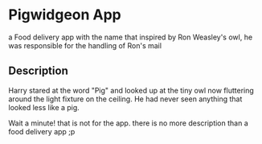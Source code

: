 # Pigwidgeon App

a Food delivery app with the name that inspired by Ron Weasley's owl, he was responsible for the handling of Ron's mail

## Description

Harry stared at the word "Pig" and looked up at the tiny owl now fluttering around the light fixture on the ceiling. He had never seen anything that looked less like a pig.

Wait a minute! that is not for the app. there is no more description than a food delivery app ;p

